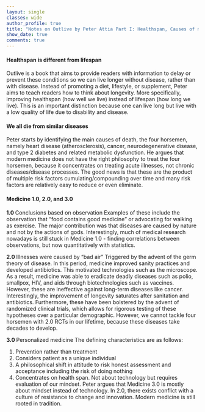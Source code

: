 ```yaml
---
layout: single
classes: wide
author_profile: true
title: "Notes on Outlive by Peter Attia Part I: Healthspan, Causes of mortality, and Medicine 1.0, 2.0 and 3.0"
show_date: true
comments: true
---
```


<h4> Healthspan is different from lifespan </h4>
Outlive is a book that aims to provide readers with information to delay or prevent these conditions so we can live longer without disease, rather than with disease. Instead of promoting a diet, lifestyle, or supplement, Peter aims to teach readers how to think about longevity. More specifically, improving healthspan (how well we live) instead of lifespan (how long we live). This is an important distinction because one can live long but live with a low quality of life due to disability and disease. 

<h4> We all die from similar diseases </h4>
Peter starts by identifying the main causes of death, the four horsemen, namely heart disease (atherosclerosis), cancer, neurodegenerative disease, and type 2 diabetes and related metabolic dysfunction. He argues that modern medicine does not have the right philosophy to treat the four horsemen, because it concentrates on treating acute illnesses, not chronic diseases/disease processes. The good news is that these are the product of multiple risk factors cumulating/compounding over time and many risk factors are relatively easy to reduce or even eliminate.

<h4> Medicine 1.0, 2.0, and 3.0 </h4>

<b> 1.0 </b> Conclusions based on observation
Examples of these include the observation that “food contains good medicine” or advocating for walking as exercise. The major contribution was that diseases are caused by nature and not by the actions of gods. Interestingly, much of medical research nowadays is still stuck in Medicine 1.0 - finding correlations between observations, but now quantitatively with statistics.

<b> 2.0 </b> Illnesses were caused by “bad air”
Triggered by the advent of the germ theory of disease. In this period, medicine improved sanity practices and developed antibiotics. This motivated technologies such as the microscope. As a result, medicine was able to eradicate deadly diseases such as polio, smallpox, HIV, and aids through biotechnologies such as vaccines. However, these are ineffective against long-term diseases like cancer. Interestingly, the improvement of longevity saturates after sanitation and antibiotics. Furthermore, these have been bolstered by the advent of randomized clinical trials, which allows for rigorous testing of these hypotheses over a particular demographic. However, we cannot tackle four horsemen with 2.0 RCTs in our lifetime, because these diseases take decades to develop.

<b> 3.0 </b> Personalized medicine
The defining characteristics are as follows: 
1. Prevention rather than treatment
2. Considers patient as a unique individual
3. A philosophical shift in attitude to risk honest assessment and acceptance including the risk of doing nothing
4. Concentrates on health span. Not about technology but requires evaluation of our mindset.
Peter argues that Medicine 3.0 is mostly about mindset instead of technology. In 2.0, there exists conflict with a culture of resistance to change and innovation. Modern medicine is still rooted in tradition.
